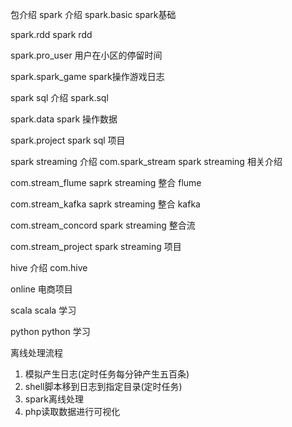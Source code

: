 包介绍
spark 介绍
spark.basic spark基础

spark.rdd spark rdd

spark.pro_user 用户在小区的停留时间

spark.spark_game spark操作游戏日志


spark sql 介绍
spark.sql

spark.data spark 操作数据

spark.project spark sql 项目

spark streaming 介绍
com.spark_stream spark streaming 相关介绍

com.stream_flume saprk streaming 整合 flume

com.stream_kafka saprk streaming 整合 kafka

com.stream_concord spark streaming 整合流

com.stream_project spark streaming 项目

hive 介绍
com.hive

online 电商项目

scala scala 学习

python python 学习

离线处理流程
1. 模拟产生日志(定时任务每分钟产生五百条)
2. shell脚本移到日志到指定目录(定时任务)
3. spark离线处理
4. php读取数据进行可视化
